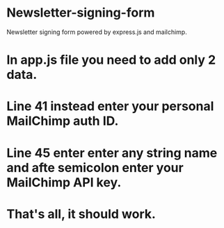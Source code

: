 # Newsletter-signing-form
Newsletter signing form powered by express.js and mailchimp. 
# In app.js file you need to add only 2 data.

# Line 41 instead enter your personal MailChimp auth ID.

# Line 45 enter enter any string name and afte semicolon enter your MailChimp API key.

# That's all, it should work.
